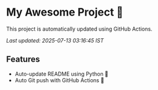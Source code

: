 # My Awesome Project 🚀

This project is automatically updated using GitHub Actions.

_Last updated: 2025-07-13 03:16:45 IST_

## Features
- Auto-update README using Python 🐍
- Auto Git push with GitHub Actions 🤖
